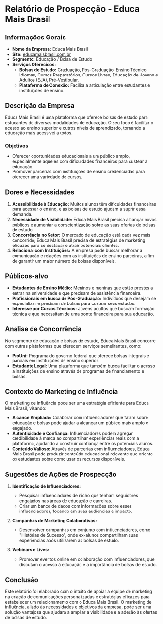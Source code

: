 # Relatório de Prospecção - Educa Mais Brasil

## Informações Gerais
- **Nome da Empresa:** Educa Mais Brasil
- **Site:** [educamaisbrasil.com.br](http://www.educamaisbrasil.com.br/)
- **Segmento:** Educação / Bolsa de Estudo
- **Serviços Oferecidos:**
  - **Bolsas de Estudo:** Graduação, Pós-Graduação, Ensino Técnico, Idiomas, Cursos Preparatórios, Cursos Livres, Educação de Jovens e Adultos (EJA), Pré-Vestibular.
  - **Plataforma de Conexão:** Facilita a articulação entre estudantes e instituições de ensino.
  
## Descrição da Empresa
Educa Mais Brasil é uma plataforma que oferece bolsas de estudo para estudantes de diversas modalidades de educação. O seu foco é facilitar o acesso ao ensino superior e outros níveis de aprendizado, tornando a educação mais acessível a todos.

### Objetivos
- Oferecer oportunidades educacionais a um público amplo, especialmente aqueles com dificuldades financeiras para custear a educação.
- Promover parcerias com instituições de ensino credenciadas para oferecer uma variedade de cursos.

## Dores e Necessidades
1. **Acessibilidade à Educação:** Muitos alunos têm dificuldades financeiras para acessar o ensino, e as bolsas de estudo ajudam a suprir essa demanda.
2. **Necessidade de Visibilidade:** Educa Mais Brasil precisa alcançar novos públicos e aumentar a conscientização sobre as suas ofertas de bolsas de estudo.
3. **Concorrência no Setor:** O mercado de educação está cada vez mais concorrido; Educa Mais Brasil precisa de estratégias de marketing eficazes para se destacar e atrair potenciais clientes.
4. **Relacional com Instituições:** A empresa pode buscar melhorar a comunicação e relações com as instituições de ensino parceiras, a fim de garantir um maior número de bolsas disponíveis.

## Públicos-alvo
- **Estudantes de Ensino Médio:** Meninos e meninas que estão prestes a entrar na universidade e que precisam de assistência financeira.
- **Profissionais em busca de Pós-Graduação:** Indivíduos que desejam se especializar e precisam de bolsas para custear seus estudos.
- **Interesse por Cursos Técnicos:** Jovens adultos que buscam formação técnica e que necessitam de uma ponte financeira para sua educação.
  
## Análise de Concorrência
No segmento de educação e bolsas de estudo, Educa Mais Brasil concorre com outras plataformas que oferecem serviços semelhantes, como:
- **ProUni:** Programa do governo federal que oferece bolsas integrais e parciais em instituições de ensino superior.
- **Estudante Legal:** Uma plataforma que também busca facilitar o acesso a instituições de ensino através de programas de financiamento e bolsas.

## Contexto do Marketing de Influência
O marketing de influência pode ser uma estratégia eficiente para Educa Mais Brasil, visando:
- **Alcance Ampliado:** Colaborar com influenciadores que falam sobre educação e bolsas pode ajudar a alcançar um público mais amplo e engajado.
- **Autenticidade e Confiança:** Influenciadores podem agregar credibilidade à marca ao compartilhar experiências reais com a plataforma, ajudando a construir confiança entre os potenciais alunos.
- **Conteúdo Valioso:** Através de parcerias com influenciadores, Educa Mais Brasil pode produzir conteúdo educacional relevante que oriente os estudantes sobre como usar os recursos disponíveis.

## Sugestões de Ações de Prospecção
1. **Identificação de Influenciadores:**
   - Pesquisar influenciadores de nicho que tenham seguidores engajados nas áreas de educação e carreiras.
   - Criar um banco de dados com informações sobre esses influenciadores, focando em suas audiências e impacto.

2. **Campanhas de Marketing Colaborativas:**
   - Desenvolver campanhas em conjunto com influenciadores, como "Histórias de Sucesso", onde ex-alunos compartilham suas experiências após utilizarem as bolsas de estudo.

3. **Webinars e Lives:**
   - Promover eventos online em colaboração com influenciadores, que discutam o acesso à educação e a importância de bolsas de estudo.

## Conclusão
Este relatório foi elaborado com o intuito de apoiar a equipe de marketing na criação de comunicações personalizadas e estratégias eficazes para estabelecer um relacionamento com o Educa Mais Brasil. O marketing de influência, aliado às necessidades e objetivos da empresa, pode ser uma solução vantajosa que ajudará a ampliar a visibilidade e a adesão às ofertas de bolsas de estudo.